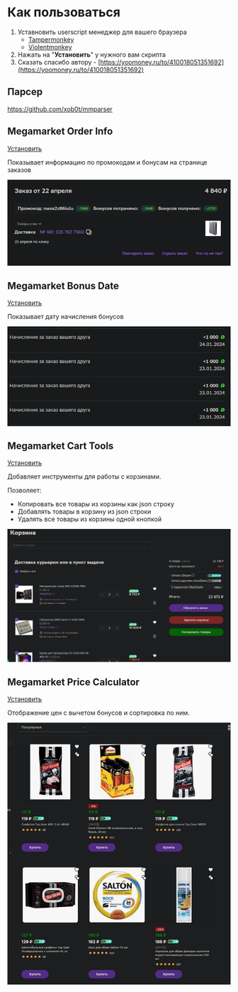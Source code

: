 # Как пользоваться
1. Уставновить userscript менеджер для вашего браузера
    * [Tampermonkey](https://www.tampermonkey.net/)
    * [Violentmonkey](https://violentmonkey.github.io/)
2. Нажать на "**Установить**" у нужного вам скрипта
3. Сказать спасибо автору - [https://yoomoney.ru/to/410018051351692](https://yoomoney.ru/to/410018051351692)

## Парсер
https://github.com/xob0t/mmparser

## Megamarket Order Info
[Установить](https://github.com/xob0t/MM-tools/raw/main/mm_order_info.user.js)

Показывает информацию по промокодам и бонусам на странице заказов

![order_info_demo](media/order-info-demo.png)

## Megamarket Bonus Date
[Установить](https://github.com/xob0t/MM-tools/raw/main/mm_bouns_date.user.js)

Показывает дату начисления бонусов

![bonus_demo](media/bonus_demo.png)

## Megamarket Cart Tools
[Установить](https://github.com/xob0t/MM-tools/raw/main/mm_cart_tools.user.js)

Добавляет инструменты для работы с корзинами.

Позволяет:
* Копировать все товары из корзины как json строку
* Добавлять товары в корзину из json строки
* Удалять все товары из корзины одной кнопкой

![cart_demo](media/cart_demo.webp "Made with ScreenToGif")

## Megamarket Price Calculator
[Установить](https://github.com/xob0t/MM-tools/raw/main/mm_bonus_calc.user.js)

Отображение цен с вычетом бонусов и сортировка по ним.

![price_demo](media/price_demo.jpg)
